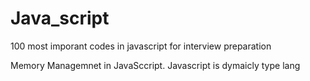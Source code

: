# Java_script
100 most imporant codes in javascript for interview preparation 


Memory Managemnet in JavaSccript. Javascript is dymaicly type lang
